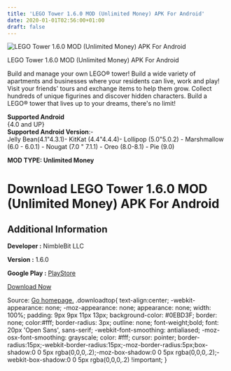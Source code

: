 ```yaml
---
title: 'LEGO Tower 1.6.0 MOD (Unlimited Money) APK For Android'
date: 2020-01-01T02:56:00+01:00
draft: false
---
```


![LEGO Tower 1.6.0 MOD (Unlimited Money) APK For Android](https://i0.wp.com/apkhome.net/wp-content/uploads/2019/11/LEGO-Tower.png "LEGO Tower 1.6.0 MOD (Unlimited Money) APK For Android")

  

LEGO Tower 1.6.0 MOD (Unlimited Money) APK For Android

Build and manage your own LEGO® tower! Build a wide variety of apartments and businesses where your residents can live, work and play! Visit your friends' tours and exchange items to help them grow. Collect hundreds of unique figurines and discover hidden characters. Build a LEGO® tower that lives up to your dreams, there's no limit!

**Supported Android**  
{4.0 and UP}  
**Supported Android Version**:-  
Jelly Bean(4.1"4.3.1)- KitKat (4.4"4.4.4)- Lollipop (5.0"5.0.2) - Marshmallow (6.0 - 6.0.1) - Nougat (7.0 " 7.1.1) - Oreo (8.0-8.1) - Pie (9.0)

**MOD TYPE: Unlimited Money**

Download LEGO Tower 1.6.0 MOD (Unlimited Money) APK For Android
===============================================================

Additional Information
----------------------

**Developer :** NimbleBit LLC

**Version :** 1.6.0

**Google Play :** [PlayStore](https://play.google.com/store/apps/details?id=com.nimblebit.legotower)

  

[Download Now](https://store4app.co/post/lego-tower-1-6-0-mod-unlimited-money-apk-for-android_1573750949)

  
Source: [Go homepage.](https://store4app.co/post/lego-tower-1-6-0-mod-unlimited-money-apk-for-android_1573750949) .downloadtop{ text-align:center; -webkit-appearance: none; -moz-appearance: none; appearance: none; width: 100%; padding: 9px 9px 11px 13px; background-color: #0EBD3F; border: none; color:#fff; border-radius: 3px; outline: none; font-weight;bold; font: 20px 'Open Sans', sans-serif; -webkit-font-smoothing: antialiased; -moz-osx-font-smoothing: grayscale; color: #fff; cursor: pointer; border-radius:15px;-webkit-border-radius:15px;-moz-border-radius:5px;box-shadow:0 0 5px rgba(0,0,0,.2);-moz-box-shadow:0 0 5px rgba(0,0,0,.2);-webkit-box-shadow:0 0 5px rgba(0,0,0,.2) !important; }